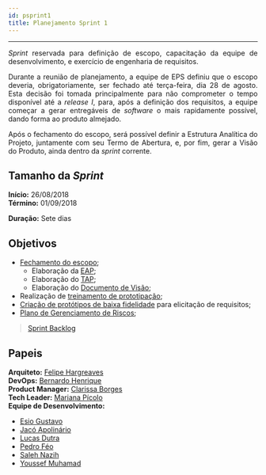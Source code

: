 ```yaml
---
id: psprint1    
title: Planejamento Sprint 1 
---
```


***

<p align="justify"> 
<i>Sprint</i> reservada para definição de escopo, capacitação da equipe de desenvolvimento, e exercício de engenharia de requisitos.</p>
<p align="justify"> 
Durante a reunião de planejamento, a equipe de EPS definiu que o escopo deveria, obrigatoriamente, ser fechado até terça-feira, dia 28 de agosto. Esta decisão foi tomada principalmente para não comprometer o tempo disponível até a <i>release I</i>, para, após a definição dos requisitos, a equipe começar a gerar entregáveis de <i>software</i> o mais rapidamente possível, dando forma ao produto almejado.</p>
<p align="justify">
Após o fechamento do escopo, será possível definir a Estrutura Analítica do Projeto, juntamente com seu Termo de Abertura, e, por fim, gerar a Visão do Produto, ainda dentro da <i>sprint</i> corrente.</p>

## Tamanho da _Sprint_      
**Início:** 26/08/2018   
**Término:** 01/09/2018   

**Duração:** Sete dias   


## Objetivos  

- [Fechamento do escopo](https://github.com/fga-eps-mds/Kalkuli/issues/7);
    - Elaboração da [EAP](https://github.com/fga-eps-mds/Kalkuli/issues/11);
    - Elaboração do [TAP](https://github.com/fga-eps-mds/Kalkuli/issues/12);
    - Elaboração do [Documento de Visão](https://github.com/fga-eps-mds/Kalkuli/issues/26);  
- Realização de [treinamento de prototipação](https://github.com/fga-eps-mds/Kalkuli/issues/5);
- [Criação de protótipos de baixa fidelidade](https://github.com/fga-eps-mds/Kalkuli/issues/28) para elicitação de requisitos;
- [Plano de Gerenciamento de Riscos](https://github.com/fga-eps-mds/Kalkuli/issues/9); 

> [Sprint Backlog](https://github.com/fga-eps-mds/Kalkuli/milestone/2)    


## Papeis

**Arquiteto:** [Felipe Hargreaves](https://github.com/Hargre)   
**DevOps:** [Bernardo Henrique](https://github.com/bernardohrl)  
**Product Manager:** [Clarissa Borges](https://github.com/clarissalimab)    
**Tech Leader:** [Mariana Pícolo](https://github.com/MarianaPicolo)   
**Equipe de Desenvolvimento:** 
- [Esio Gustavo](https://github.com/EsioFreitas)   
- [Jacó Apolinário](https://github.com/Jacoapolinario)   
- [Lucas Dutra](https://github.com/lucasdutraf)   
- [Pedro Féo](https://github.com/Phe0)   
- [Saleh Nazih](https://github.com/devsalula)   
- [Youssef Muhamad](https://github.com/youssef-md)   
